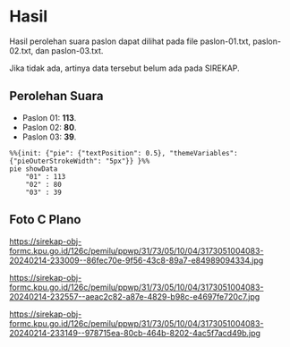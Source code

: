 # Hasil

Hasil perolehan suara paslon dapat dilihat pada file paslon-01.txt, paslon-02.txt, dan paslon-03.txt.

Jika tidak ada, artinya data tersebut belum ada pada SIREKAP.

## Perolehan Suara

 * Paslon 01: **113**.
 * Paslon 02: **80**.
 * Paslon 03: **39**.

```mermaid
%%{init: {"pie": {"textPosition": 0.5}, "themeVariables": {"pieOuterStrokeWidth": "5px"}} }%%
pie showData
    "01" : 113
    "02" : 80
    "03" : 39
```
## Foto C Plano

https://sirekap-obj-formc.kpu.go.id/126c/pemilu/ppwp/31/73/05/10/04/3173051004083-20240214-233009--86fec70e-9f56-43c8-89a7-e84989094334.jpg

https://sirekap-obj-formc.kpu.go.id/126c/pemilu/ppwp/31/73/05/10/04/3173051004083-20240214-232557--aeac2c82-a87e-4829-b98c-e4697fe720c7.jpg

https://sirekap-obj-formc.kpu.go.id/126c/pemilu/ppwp/31/73/05/10/04/3173051004083-20240214-233149--978715ea-80cb-464b-8202-4ac5f7acd49b.jpg
